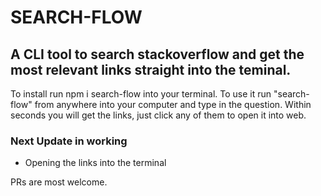 # SEARCH-FLOW

## A CLI tool to search stackoverflow and get the most relevant links straight into the teminal.


To install run npm i search-flow into your terminal.
To use it run "search-flow" from anywhere into your computer and type in the question. Within seconds you will get the links, just click any of them to open it into web.


### Next Update in working 
- Opening the links into the terminal


PRs are most welcome. 

